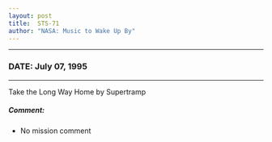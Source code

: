 ```yaml
---
layout: post
title:  STS-71
author: "NASA: Music to Wake Up By"
---
```


----
### DATE: July 07, 1995
----
Take the Long Way Home by Supertramp

##### Comment:
* No mission comment
